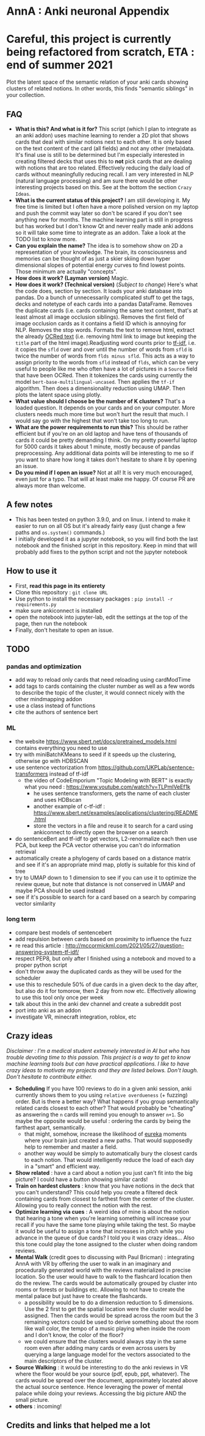 # AnnA : Anki neuronal Appendix
# **Careful, this project is currently being refactored from scratch, ETA : end of summer 2021**
Plot the latent space of the semantic relation of your anki cards showing clusters of related notions. In other words, this finds "semantic siblings" in your collection.



## FAQ
* **What is this? And what is it for?** This script (which I plan to integrate as an anki addon) uses machine learning to render a 2D plot that shows cards that deal with similar notions next to each other. It is only based on the text content of the card (all fields) and not any other (meta)data. It's final use is still to be determined but I'm especially interested in creating filtered decks that uses this to **not** pick cards that are dealing with notions that are too related. Effectively reducing the daily load of cards without meaningfully reducing recall. I am very interested in NLP (natural language processing) and am sure there would be other interesting projects based on this. See at the bottom the section `Crazy Ideas`.
* **What is the current status of this project?** I am still developing it. My free time is limited but I often have a more polished version on my laptop and push the commit way later so don't be scared if you don't see anything new for months. The machine learning part is still in progress but has worked but I don't know Qt and never really made anki addons so it will take some time to integrate as an addon. Take a look at the TODO list to know more.
* **Can you explain the name?** The idea is to somehow show on 2D a representation of your knowledge. The brain, its consciousness and memories can be thought of as just a skier skiing down hyper dimensional slopes of potential energy curves to find lowest points. Those minimum are actually "concepts". 
* **How does it work? (Layman version)** Magic.
* **How does it work? (Technical version)** (*Subject to change*) Here's what the code does, section by section. It loads your anki database into pandas. Do a bunch of unnecessarily complicated stuff to get the tags, decks and notetype of each cards into a pandas DataFrame. Removes the duplicate cards (i.e. cards containing the same text content, that's at least almost all image occlusion siblings). Removes the first field of image occlusion cards as it contains a field ID which is annoying for NLP. Removes the stop words. Formats the text to remove html, extract the already [OCRed text](https://ankiweb.net/shared/info/450181164) (i.e. removing html link to image but keeping the `title` part of the html image).Readjusting word counts prior to [tf-idf](https://en.wikipedia.org/wiki/Tf%E2%80%93idf), i.e.  it copies the `sfld` over and over until the number of words from `sfld` is twice the number of words from `flds minus sfld`. This acts as a way to assign priority to the words from `sfld` instead of `flds`, which can be very useful to people like me who often have a lot of pictures in a `Source` field that have been OCRed. Then it tokenizes the cards using currently the model `bert-base-multilingual-uncased`. Then applies the `tf-if` algorithm.  Then does a dimensionality reduction using UMAP. Then plots the latent space using plotly.
* **What value should I choose be the number of K clusters?** That's a loaded question. It depends on your cards and on your computer. More clusters needs much more time but won't hurt the result that much. I would say go with the highest that won't take too long to run.
* **What are the power requirements to run this?** This should be rather efficient but if you're on an old laptop and have tens of thousands of cards it could be pretty demanding I think. On my pretty powerful laptop for 5000 cards it takes about 1 minute, mostly because of pandas preprocessing. Any additional data points will be interesting to me so if you want to share how long it takes don't hesitate to share it by opening an issue.
* **Do you mind if I open an issue?** Not at all! It is very much encouraged, even just for a typo. That will at least make me happy. Of course PR are always more than welcome.


## A few notes 
* This has been tested on python 3.9.0, and on linux. I intend to make it easier to run on all OS but it's already fairly easy (just change a few paths and `os.system()` commands.)
* I initially developed it as a jupyter notebook, so you will find both the last notebook and the finished script in this repository. Keep in mind that will probably add fixes to the python script and not the jupyter notebook


## How to use it
* First, **read this page in its entierety**
* Clone this repository : `git clone URL`
* Use python to install the necessary packages : `pip install -r requirements.py`
* make sure ankiconnect is installed
* open the notebook into jupyter-lab, edit the settings at the top of the page, then run the notebook
* Finally, don't hesitate to open an issue.


## TODO
### pandas and optimization
* add way to reload only cards that need reloading using cardModTime
* add tags to cards containing the cluster number as well as a few words to describe the topic of the cluster, it would connect nicely with the other mindmapping addon
* use a class instead of functions
* cite the authors of sentence bert

### ML
* the website https://www.sbert.net/docs/pretrained_models.html contains everything you need to use
* try with miniBatchKMeans to seed if it speeds up the clustering, otherwise go with HDBSCAN
* use sentence vectorization from https://github.com/UKPLab/sentence-transformers instead of tf-idf
    * the video of CodeEmporium "Topic Modeling with BERT" is exactly what you need : https://www.youtube.com/watch?v=TLPmlVeEf1k
        * he uses sentence transformers, gets the name of each cluster and uses HDBscan
        * another example of c-tf-idf : https://www.sbert.net/examples/applications/clustering/README.html
        * store the vectors in a file and reuse it to search for a card using ankiconnect to directly open the browser on a search
* do sentenceBert and tf-idf to get vectors, L2-renormalize each then use PCA, but keep the PCA vector otherwise you can't do information retrieval
* automatically create a phylogeny of cards based on a distance matrix and see if it's an appropriate mind map, plotly is suitable for this kind of tree
* try to UMAP down to 1 dimension to see if you can use it to optimize the review queue, but note that distance is not conserved in UMAP and maybe PCA should be used instead
* see if it's possible to search for a card based on a search by comparing vector similarity

### long term
* compare best models of sentencebert
* add repulsion between cards based on proximity to influence the fuzz
* re read this article : http://mccormickml.com/2021/05/27/question-answering-system-tf-idf/
* respect PEP8, but only after I finished using a notebook and moved to a proper python script
* don't throw away the duplicated cards as they will be used for the scheduler
* use this to reschedule 50% of due cards in a given deck to the day after, but also do it for tomorow, then 2 day from now etc. Effectively allowing to use this tool only once per week
* talk about this in the anki dev channel and create a subreddit post
* port into anki as an addon
* investigate VR, minecraft integration, roblox, etc


## Crazy ideas 
*Disclaimer : I'm a medical student extremely interested in AI but who has trouble devoting time to this passion. This project is a way to get to know machine learning tools but can have practical applications. I like to have crazy ideas to motivate my projects and they are listed belows. Don't laugh. Don't hesitate to contribute either.*
* **Scheduling** If you have 100 reviews to do in a given anki session, anki currently shows them to you using `relative overdueness` (+ fuzzing) order. But is there a better way? What happens if you group semantically related cards closest to each other? That would probably be "cheating" as answering the `n` cards will remind you enough to answer `n+1`. So maybe the opposite would be useful : ordering the cards by being the farthest apart, semantically.
    * that might, somehow, increase the likelihood of [eureka](https://en.wikipedia.org/wiki/Eureka_(word)) moments where your brain just created a new paths. That would supposedly help to remember and master a field.
    * another way would be simply to automatically bury the closest cards to each notion. That would intelligently reduce the load of each day in a "smart" and efficient way.
* **Show related** : have a card about a notion you just can't fit into the big picture? I could have a button showing similar cards!
* **Train on hardest clusters** : know that you have notions in the deck that you can't understand? This could help you create a filtered deck containing cards from closest to farthest from the center of the cluster. Allowing you to really connect the notion with the rest.
* **Optimize learning via cues** : A weird idea of mine is about the notion that hearing a tone when you're learning something will increase your recall if you have the same tone playing while taking the test. So maybe it would be useful to assign a tone that increases in pitch while you advance in the queue of due cards? I told you it was crazy ideas... Also this tone could play the tone assigned to the cluster when doing random reviews.
* **Mental Walk** (credit goes to discussing with Paul Bricman) : integrating AnnA with VR by offering the user to walk in an imaginary and procedurally generated world with the reviews materialized in precise location. So the user would have to walk to the flashcard location then do the review. The cards would be automatically grouped by cluster into rooms or forests or buildings etc. Allowing to not have to create the mental palace but just have to create the flashcards.
    * a possibility would be to do a dimension reduction to 5 dimensions. Use the 2 first to get the spatial location were the cluster would be assigned. Then the cards would be spread across the room but the 3 remaining vectors could be used to derive something about the room like wall color, the tempo of a music playing when inside the room and I don't know, the color of the floor?
    * we could ensure that the clusters would always stay in the same room even after adding many cards or even across users by querying a large language model for the vectors associated to the main descriptors of the cluster.
* **Source Walking** : it would be interesting to do the anki reviews in VR where the floor would be your source (pdf, epub, ppt, whatever). The cards would be spread over the document, approximately located above the actual source sentence. Hence leveraging the power of mental palace while doing your reviews. Accessing the big picture AND the small picture.
* **others** : incoming!


## Credits and links that helped me a lot

